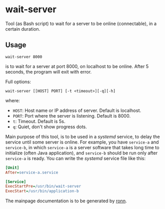# wait-server

Tool (as Bash script) to wait for a server to be online (connectable), in a certain duration.

## Usage

```
wait-server 8000
```

is to wait for a server at port 8000, on localhost to be online. After 5 seconds, the program will exit with error.

Full options:

```
wait-server [[HOST] PORT] [-t <timeout>][-q][-h]
```

where:

- `HOST`: Host name or IP address of server. Default is localhost.
- `PORT`: Port where the server is listening. Default is 8000.
- `t`: Timeout. Default is 5s.
- `q`: Quiet, don't show progress dots.


Main purpose of this tool, is to be used in a _systemd_ service, to delay the service until some server is online. For example, you have `service-a` and `service-b`, in which `service-a` is a server software that takes long time to initialize (often Java application), and `service-b` should be run only after `service-a` is ready. You can write the _systemd_ service file like this:


```ini
[Unit]
After=service-a.service

[Service]
ExecStartPre=/usr/bin/wait-server
ExecStart=/usr/bin/application-b
```

The mainpage documentation is to be generated by [ronn](https://github.com/rtomayko/ronn).
